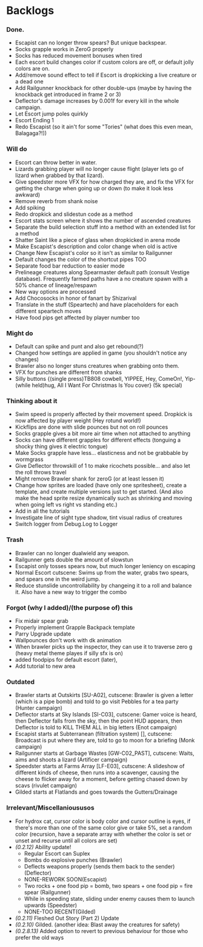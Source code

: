 # Backlogs
### Done.
* Escapist can no longer throw spears? But unique backspear.
* Socks grapple works in ZeroG properly
* Socks has reduced movement bonuses when tired
* Each escort build changes color if custom colors are off, or default jolly colors are on.
* Add/remove sound effect to tell if Escort is dropkicking a live creature or a dead one
* Add Railgunner knockback for other double-ups (maybe by having the knockback get introduced in frame 2 or 3)
* Deflector's damage increases by 0.001f for every kill in the whole campaign.
* Let Escort jump poles quirkly
* Escort Ending 1
* Redo Escapist (so it ain't for some "Tories" (what does this even mean, Balagaga?!))
### Will do
* Escort can throw better in water.
* Lizards grabbing player will no longer cause flight (player lets go of lizard when grabbed by that lizard). 
* Give speedster more VFX for how charged they are, and fix the VFX for getting the charge when going up or down (to make it look less awkward)
* Remove reverb from shank noise
* Add spiking
* Redo dropkick and slidestun code as a method
* Escort stats screen where it shows the number of ascended creatures
* Separate the build selection stuff into a method with an extended list for a method
* Shatter Saint like a piece of glass when dropkicked in arena mode
* Make Escapist's description and color change when old is active
* Change New Escapist's color so it isn't as similar to Railgunner
* Default changes the color of the shortcut pipes TOO
* Separate food bar reduction to easier mode
* Prelineage creatures along Spearmaster default path (consult Vestige database). Frequently farmed paths have a no creature spawn with a 50% chance of lineage/respawn
* New way options are processed
* Add Chocosocks in honor of fanart by Shizarival
* Translate in the stuff (Speartech) and have placeholders for each different speartech moves
* Have food pips get affected by player number too
### Might do
* Default can spike and punt and also get rebound(?)
* Changed how settings are applied in game (you shouldn't notice any changes)
* Brawler also no longer stuns creatures when grabbing onto them.
* VFX for punches are different from shanks
* Silly buttons {(single press)TB808 cowbell, YIPPEE, Hey, ComeOn!, Yip-(while held)hug, All I Want For Christmas Is You cover} (5k special)
### Thinking about it
* Swim speed is properly affected by their movement speed.  Dropkick is now affected by player weight (Hey rotund world!)
* Kickflips are done with slide pounces but not on roll pounces
* Socks grapple gives a bit more air time when not attached to anything
* Socks can have different grapples for different effects (tonguing a shocky thing gives it electric tongue)
* Make Socks grapple have less... elasticness and not be grabbable by wormgrass
* Give Deflector throwskill of 1 to make ricochets possible... and also let the roll throws travel
* Might remove Brawler shank for zeroG (or at least lessen it)
* Change how sprites are loaded (have only one spritesheet), create a template, and create multiple versions just to get started. (And also make the head sprite resize dynamically such as shrinking and moving when going left vs right vs standing etc.)
* Add in all the tutorials
* Investigate line of sight type shadow, tint visual radius of creatures
* Switch logger from Debug.Log to Logger
### Trash
* Brawler can no longer dualwield any weapon.
* Railgunner gets double the amount of slowstun
* Escapist only tosses spears now, but much longer leniency on escaping
* Normal Escort cutscene: Swims up from the water, grabs two spears, and spears one in the weird jump.
* Reduce stunslide uncontrollability by changeing it to a roll and balance it. Also have a new way to trigger the combo
### Forgot (why I added)/(the purpose of) this
* Fix midair spear grab
* Properly implement Grapple Backpack template
* Parry Upgrade update
* Wallpounces don't work with dk animation
* When brawler picks up the inspector, they can use it to traverse zero g (heavy metal theme playes if silly sfx is on)
* added foodpips for default escort (later), 
* Add tutorial to new area
### Outdated
* Brawler starts at Outskirts [SU-A02], cutscene: Brawler is given a letter (which is a pipe bomb) and told to go visit Pebbles for a tea party (Hunter campaign)
* Deflector starts at Sky Islands [SI-C03], cutscene: Gamer voice is heard, then Deflector falls from the sky, then the point HUD appears, then Deflector is told to KILL THEM ALL in big letters (Enot campaign)
* Escapist starts at Subterranean (filtration system) [], cutscene: Broadcast is put where they are, told to go to moon for a briefing (Monk campaign)
* Railgunner starts at Garbage Wastes [GW-C02_PAST], cutscene: Waits, aims and shoots a lizard (Artificer campaign)
* Speedster starts at Farms Array [LF-E03], cutscene: A slideshow of different kinds of cheese, then runs into a scavenger, causing the cheese to flicker away for a moment, before getting chased down by scavs (rivulet campaign)
* Gilded starts at Flatlands and goes towards the Gutters/Drainage
### Irrelevant/Miscellanioususos
* For hydrox cat, cursor color is body color and cursor outline is eyes, if there's more than one of the same color give or take 5%, set a random color (recursion, have a separate array with whether the color is set or unset and recurse until all colors are set)
* *(0.2.12)* Ability update!
    * Regular Escort can Suplex
    * Bombs do explosive punches (Brawler)
    * Deflects weapons properly (sends them back to the sender) (Deflector)
    * NONE-REWORK SOON(Escapist)
    * Two rocks + one food pip = bomb, two spears + one food pip = fire spear (Railgunner)
    * While in speeding state, sliding under enemy causes them to launch upwards (Speedster)
    * NONE-TOO RECENT(Gilded)
* *(0.2.11)* Fleshed Out Story (Part 2) Update
* *(0.2.10)* Gilded. (another idea: Blast away the creatures for safety)
* *(0.2.8.13)* Added option to revert to previous behaviour for those who prefer the old ways
